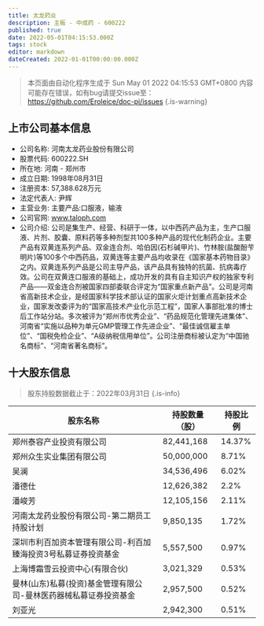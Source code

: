 ```yaml
---
title: 太龙药业
description: 主板 - 中成药 - 600222
published: true
date: 2022-05-01T04:15:53.000Z
tags: stock
editor: markdown
dateCreated: 2022-01-01T00:00:00.000Z
---
```


> 本页面由自动化程序生成于 Sun May 01 2022 04:15:53 GMT+0800
> 内容可能存在错误，如有bug请提交issue至：https://github.com/Eroleice/doc-pi/issues
{.is-warning}

## 上市公司基本信息
- 公司名称: 河南太龙药业股份有限公司
- 股票代码: 600222.SH
- 所在地: 河南 - 郑州市
- 成立日期: 1998年08月31日
- 注册资本: 57,388.628万元
- 法定代表人: 尹辉
- 主营业务: 主要产品:口服液，输液
- 公司官网: www.taloph.com
- 公司介绍: 公司是集生产、经营、科研于一体，以中西药产品为主，生产口服液、片剂、胶囊、原料药等多种剂型共100多种产品的现代化制药企业。主要产品有双黄连系列产品、双金连合剂、哈伯因(石杉碱甲片)、竹林胺(盐酸酚苄明片)等100多个中西药品，双黄连等主要产品均收录在《国家基本药物目录》之内。双黄连系列产品是公司主导产品，该产品具有独特的抗菌、抗病毒疗效。公司在双黄连口服液的基础上，成功开发的具有自主知识产权的独家专利产品——双金连合剂被国家四部委联合评定为“国家重点新产品”。公司是河南省高新技术企业，是经国家科学技术部认证的国家火炬计划重点高新技术企业，国家发改委评为的“国家高技术产业化示范工程”，国家人事部批准的博士后工作站分站。多次被评为“郑州市优秀企业”、“药品规范化管理先进集体”、河南省“实施以品种为单元GMP管理工作先进企业”、“最佳诚信雇主单位”、“国税免检企业”、“A级纳税信用单位”。公司注册商标被认定为“中国驰名商标”、“河南省著名商标”。


## 十大股东信息
> 股东持股数据截止于：2022年03月31日
{.is-info}

| 股东名称 | 持股数量（股） | 持股比例 |
| --- | --- | --- |
| 郑州泰容产业投资有限公司 | 82,441,168 | 14.37% |
| 郑州众生实业集团有限公司 | 50,000,000 | 8.71% |
| 吴澜 | 34,536,496 | 6.02% |
| 潘德仕 | 12,626,382 | 2.2% |
| 潘峻芳 | 12,105,156 | 2.11% |
| 河南太龙药业股份有限公司-第二期员工持股计划 | 9,850,135 | 1.72% |
| 深圳市利百加资本管理有限公司-利百加臻海投资3号私募证券投资基金 | 5,557,500 | 0.97% |
| 上海博霜雪云投资中心(有限合伙) | 3,021,329 | 0.53% |
| 曼林(山东)私募(投资)基金管理有限公司-曼林医药器械私募证券投资基金 | 2,957,500 | 0.52% |
| 刘亚光 | 2,942,300 | 0.51% |




